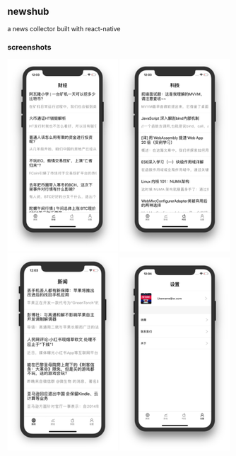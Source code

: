 ## newshub      
a news collector built with react-native

### screenshots
<img src="https://github.com/conanskyforce/newshub/raw/master/screenshots/fin.jpg"  width="250"/>
<img src="https://github.com/conanskyforce/newshub/raw/master/screenshots/tech.jpg"  width="250"/>
<img src="https://github.com/conanskyforce/newshub/raw/master/screenshots/news.jpg"  width="250"/>
<img src="https://github.com/conanskyforce/newshub/raw/master/screenshots/setting.jpg"  width="250"/>